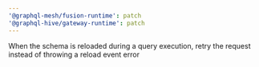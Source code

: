 ```yaml
---
'@graphql-mesh/fusion-runtime': patch
'@graphql-hive/gateway-runtime': patch
---
```


When the schema is reloaded during a query execution, retry the request instead of throwing a reload event error
